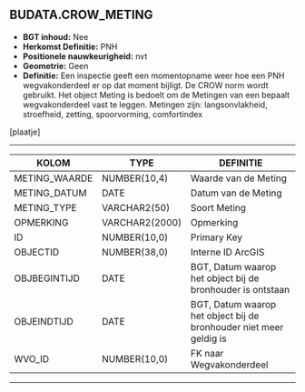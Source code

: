 ﻿## BUDATA.CROW_METING


* __BGT inhoud:__ Nee
* __Herkomst Definitie:__ PNH
* __Positionele nauwkeurigheid:__ nvt
* __Geometrie:__ Geen
* __Definitie:__ Een inspectie geeft een momentopname weer hoe een PNH wegvakonderdeel er op dat moment bijligt. De CROW norm wordt gebruikt. Het object Meting is bedoelt om de Metingen van een bepaalt wegvakonderdeel vast te leggen. Metingen zijn: langsonvlakheid, stroefheid, zetting, spoorvorming, comfortindex

[plaatje]

***

|KOLOM                           	|TYPE          	|DEFINITIE|
|------                          	|----          	|-----    |
|METING_WAARDE                    	|NUMBER(10,4)  	|Waarde van de Meting|
|METING_DATUM                      	|DATE		  	|Datum van de Meting|
|METING_TYPE                     	|VARCHAR2(50)  	|Soort Meting|
|OPMERKING                       	|VARCHAR2(2000)	|Opmerking|
|ID                              	|NUMBER(10,0)  	|Primary Key|
|OBJECTID                        	|NUMBER(38,0)   |Interne ID ArcGIS|
|OBJBEGINTIJD                    	|DATE          	|BGT, Datum waarop het object bij de bronhouder is ontstaan|
|OBJEINDTIJD                     	|DATE          	|BGT, Datum waarop het object bij de bronhouder niet meer geldig is|
|WVO_ID                          	|NUMBER(10,0)  	|FK naar Wegvakonderdeel|

***
